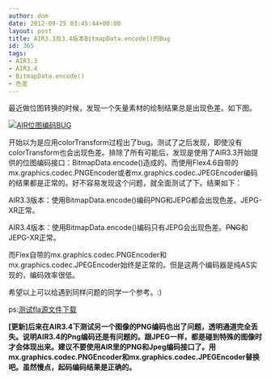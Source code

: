```yaml
---
author: dom
date: 2012-09-25 03:45:44+00:00
layout: post
title: AIR3.3及3.4版本BitmapData.encode()的Bug
id: 365
tags:
- AIR3.3
- AIR3.4
- BitmapData.encode()
- 色差
---
```


最近做位图转换的时候，发现一个矢量素材的绘制结果总是出现色差。如下图。

[![AIR位图编码BUG](http://blog.domlib.com/wp-content/uploads/2012/09/air_bug.jpg)](http://blog.domlib.com/wp-content/uploads/2012/09/air_bug.jpg)



开始以为是应用colorTransform过程出了bug。测试了之后发现，即使没有colorTransform也会出现色差。排除了所有可能后，发现是使用了AIR3.3开始提供的位图编码接口：BitmapData.encode()造成的。而使用Flex4.6自带的mx.graphics.codec.PNGEncoder或者mx.graphics.codec.JPEGEncoder编码的结果都是正常的。好不容易发现这个问题，就全面测试了下。结果如下：

AIR3.3版本：使用BitmapData.encode()编码PNG和JEPG都会出现色差。JEPG-XR正常。

AIR3.4版本：使用BitmapData.encode()编码只有JEPG会出现色差。<del>PNG</del>和JEPG-XR正常。

而Flex自带的mx.graphics.codec.PNGEncoder和mx.graphics.codec.JPEGEncoder始终是正常的。但是这两个编码器是纯AS实现的，编码效率很低。

希望以上可以给遇到同样问题的同学一个参考。:)

ps:[测试fla源文件下载](http://blog.domlib.com/wp-content/uploads/2012/09/Air_bug_fla.rar)

**[更新]后来在AIR3.4下测试另一个图像的PNG编码也出了问题，透明通道完全丢失。说明AIR3.4的Png编码还是有问题的。跟JPEG一样，都是碰到特殊的图像时才会体现出来。建议不要使用AIR里的PNG和Jpeg编码接口了。用mx.graphics.codec.PNGEncoder和mx.graphics.codec.JPEGEncoder替换吧。虽然慢点，起码编码结果是正确的。**

